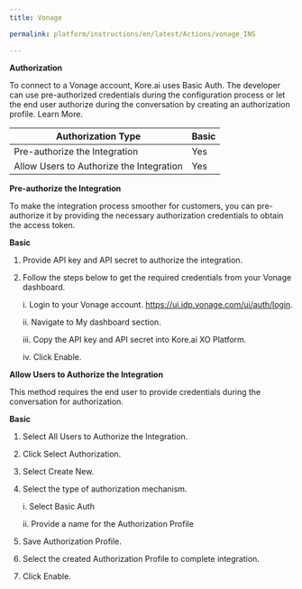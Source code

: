 ```yaml
---
title: Vonage

permalink: platform/instructions/en/latest/Actions/vonage_INS

---
```


<base target="_blank">




**Authorization**
 
To connect to a Vonage account, Kore.ai uses Basic Auth. The developer can use pre-authorized credentials during the configuration process or let the end user authorize during the conversation by creating an authorization profile. Learn More.
 
 
 |Authorization Type                      | Basic |
 |----------------------------------------|-------|
 |Pre-authorize the Integration           |  Yes  |
 |Allow Users to Authorize the Integration|  Yes  |


**Pre-authorize the Integration**
 
 To make the integration process smoother for customers, you can pre-authorize it by providing the necessary authorization credentials to obtain the access token.

**Basic**
 
1. Provide API key and API secret to authorize the integration.  
2. Follow the steps below to get the required credentials from your Vonage dashboard.
 
 
      i. Login to your Vonage account.  https://ui.idp.vonage.com/ui/auth/login.
      
     ii. Navigate to My dashboard section.
  
    iii. Copy the API key and API secret into Kore.ai XO Platform.
     
     iv. Click Enable.

 
**Allow Users to Authorize the Integration**
 
This method requires the end user to provide credentials during the conversation for authorization.
 
**Basic**
 
1. Select All Users to Authorize the Integration.
2. Click Select Authorization.
3. Select Create New.
4. Select the type of authorization mechanism. 
 
   i. Select Basic Auth
  
     ii. Provide a name for the Authorization Profile
 
5. Save Authorization Profile.
 
6. Select the created Authorization Profile to complete integration.
 
7. Click Enable.
 
